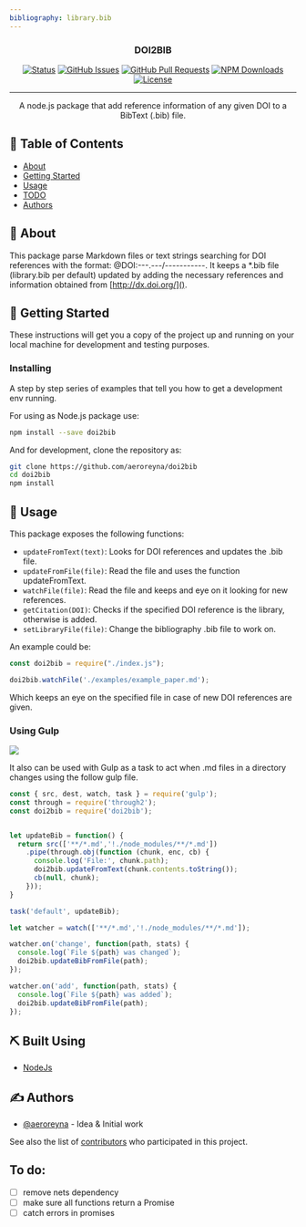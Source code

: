 ```yaml
---
bibliography: library.bib
---
```


<h3 align="center">DOI2BIB</h3>

<div align="center">

  [![Status](https://img.shields.io/badge/status-active-success.svg)]()
  [![GitHub Issues](https://img.shields.io/github/issues/aeroreyna/doi2bib.svg)](https://github.com/kylelobo/The-Documentation-Compendium/issues)
  [![GitHub Pull Requests](https://img.shields.io/github/issues-pr/aeroreyna/doi2bib.svg)](https://github.com/kylelobo/The-Documentation-Compendium/pulls)
  [![NPM Downloads](https://img.shields.io/npm/dt/doi2bib.svg)](https://github.com/kylelobo/The-Documentation-Compendium/pulls)
  [![License](https://img.shields.io/badge/license-ISC-blue.svg)](/LICENSE)


</div>

---

<p align="center"> A node.js package that add reference information of any given DOI to a BibText (.bib) file.
    <br>
</p>

## 📝 Table of Contents
- [About](#about)
- [Getting Started](#getting_started)
- [Usage](#usage)
- [TODO](#todo)
- [Authors](#authors)

## 🧐 About <a name = "about"></a>
This package parse Markdown files or text strings searching for DOI references with the format: @DOI:---.---/-----------.
It keeps a *.bib file (library.bib per default) updated by adding the necessary references and information obtained from [http://dx.doi.org/]().

## 🏁 Getting Started <a name = "getting_started"></a>
These instructions will get you a copy of the project up and running on your local machine for development and testing purposes.

### Installing
A step by step series of examples that tell you how to get a development env running.

For using as Node.js package use:

~~~sh
npm install --save doi2bib
~~~

And for development, clone the repository as:

~~~sh
git clone https://github.com/aeroreyna/doi2bib
cd doi2bib
npm install
~~~

## 🎈 Usage <a name="usage"></a>
This package exposes the following functions:

  - `updateFromText(text)`: Looks for DOI references and updates the .bib file.
  - `updateFromFile(file)`: Read the file and uses the function updateFromText.
  - `watchFile(file)`: Read the file and keeps and eye on it looking for new references.
  - `getCitation(DOI)`: Checks if the specified DOI reference is the library, otherwise is added.
  - `setLibraryFile(file)`: Change the bibliography .bib file to work on.

An example could be:

~~~js
const doi2bib = require("./index.js");

doi2bib.watchFile('./examples/example_paper.md');
~~~

Which keeps an eye on the specified file in case of new DOI references are given.

### Using Gulp
![](https://proxy.duckduckgo.com/ip3/gulpjs.com.ico)

It also can be used with Gulp as a task to act when .md files in a directory changes using the follow gulp file.

```js
const { src, dest, watch, task } = require('gulp');
const through = require('through2');
const doi2bib = require('doi2bib');


let updateBib = function() {
  return src(['**/*.md','!./node_modules/**/*.md'])
    .pipe(through.obj(function (chunk, enc, cb) {
      console.log('File:', chunk.path);
      doi2bib.updateFromText(chunk.contents.toString());
      cb(null, chunk);
    }));
}

task('default', updateBib);

let watcher = watch(['**/*.md','!./node_modules/**/*.md']);

watcher.on('change', function(path, stats) {
  console.log(`File ${path} was changed`);
  doi2bib.updateBibFromFile(path);
});

watcher.on('add', function(path, stats) {
  console.log(`File ${path} was added`);
  doi2bib.updateBibFromFile(path);
});
```

## ⛏️ Built Using <a name = "built_using"></a>
- [NodeJs](https://nodejs.org/en/)

## ✍️ Authors <a name = "authors"></a>
- [@aeroreyna](https://github.com/aeroreyna) - Idea & Initial work

See also the list of [contributors](https://github.com/kylelobo/The-Documentation-Compendium/contributors) who participated in this project.

## To do: <a name = "todo"></a>

- [ ] remove nets dependency
- [ ] make sure all functions return a Promise
- [ ] catch errors in promises
